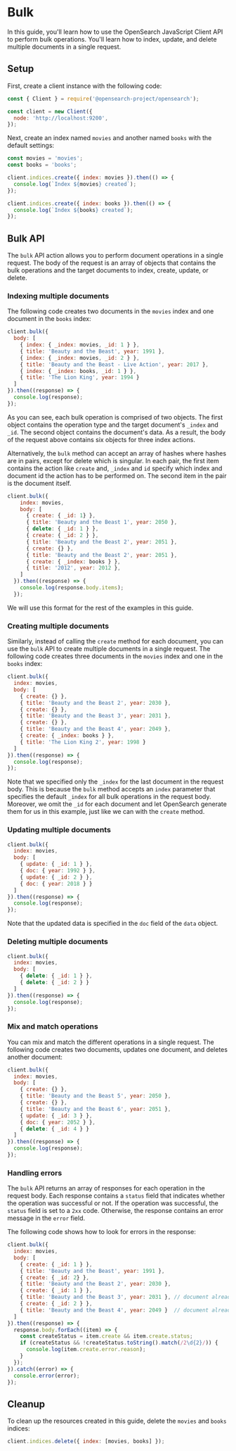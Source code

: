 # Bulk

In this guide, you'll learn how to use the OpenSearch JavaScript Client API to perform bulk operations. You'll learn how to index, update, and delete multiple documents in a single request.

## Setup
First, create a client instance with the following code:

```javascript
const { Client } = require('@opensearch-project/opensearch');

const client = new Client({
  node: 'http://localhost:9200',
});
```

Next, create an index named `movies` and another named `books` with the default settings:

```javascript
const movies = 'movies';
const books = 'books';

client.indices.create({ index: movies }).then(() => {
  console.log(`Index ${movies} created`);
});

client.indices.create({ index: books }).then(() => {
  console.log(`Index ${books} created`);
});
```


## Bulk API

The `bulk` API action allows you to perform document operations in a single request. The body of the request is an array of objects that contains the bulk operations and the target documents to index, create, update, or delete.

### Indexing multiple documents
The following code creates two documents in the `movies` index and one document in the `books` index:

```javascript
client.bulk({
  body: [
    { index: { _index: movies, _id: 1 } },
    { title: 'Beauty and the Beast', year: 1991 },
    { index: { _index: movies, _id: 2 } },
    { title: 'Beauty and the Beast - Live Action', year: 2017 },
    { index: { _index: books, _id: 1 } },
    { title: 'The Lion King', year: 1994 }
  ]
}).then((response) => {
  console.log(response);
});
```
As you can see, each bulk operation is comprised of two objects. The first object contains the operation type and the target document's `_index` and `_id`. The second object contains the document's data. As a result, the body of the request above contains six objects for three index actions.

Alternatively, the `bulk` method can accept an array of hashes where hashes are in pairs, except for delete which is singular. In each pair, the first item contains the action like `create` and, `_index` and `id` specify which index and document id the action has to be performed on. The second item in the pair is the document itself.

```javascript
client.bulk({
    index: movies,
    body: [
      { create: { _id: 1} },
      { title: 'Beauty and the Beast 1', year: 2050 },
      { delete: { _id: 1 } },
      { create: { _id: 2 } },
      { title: 'Beauty and the Beast 2', year: 2051 },
      { create: {} },
      { title: 'Beauty and the Beast 2', year: 2051 },
      { create: { _index: books } },
      { title: '2012', year: 2012 },
    ]
  }).then((response) => {
    console.log(response.body.items);
  });
```

We will use this format for the rest of the examples in this guide.

### Creating multiple documents

Similarly, instead of calling the `create` method for each document, you can use the `bulk` API to create multiple documents in a single request. The following code creates three documents in the `movies` index and one in the `books` index:

```javascript
client.bulk({
  index: movies,
  body: [
    { create: {} },
    { title: 'Beauty and the Beast 2', year: 2030 }, 
    { create: {} },
    { title: 'Beauty and the Beast 3', year: 2031 },
    { create: {} },
    { title: 'Beauty and the Beast 4', year: 2049 },
    { create: { _index: books } },
    { title: 'The Lion King 2', year: 1998 } 
  ]
}).then((response) => {
  console.log(response);
});
```
Note that we specified only the `_index` for the last document in the request body. This is because the `bulk` method accepts an `index` parameter that specifies the default `_index` for all bulk operations in the request body. Moreover, we omit the `_id` for each document and let OpenSearch generate them for us in this example, just like we can with the `create` method.

### Updating multiple documents
```javascript
client.bulk({
  index: movies,
  body: [
    { update: { _id: 1 } },
    { doc: { year: 1992 } },
    { update: { _id: 2 } },
    { doc: { year: 2018 } }
  ]
}).then((response) => {
  console.log(response);
});
```
Note that the updated data is specified in the `doc` field of the `data` object.


### Deleting multiple documents
```javascript
client.bulk({
  index: movies,
  body: [
    { delete: { _id: 1 } },
    { delete: { _id: 2 } }
  ]
}).then((response) => {
  console.log(response);
});
```

### Mix and match operations
You can mix and match the different operations in a single request. The following code creates two documents, updates one document, and deletes another document:

```javascript
client.bulk({
  index: movies,
  body: [
    { create: {} },
    { title: 'Beauty and the Beast 5', year: 2050 },
    { create: {} },
    { title: 'Beauty and the Beast 6', year: 2051 },
    { update: { _id: 3 } },
    { doc: { year: 2052 } },
    { delete: { _id: 4 } }
  ]
}).then((response) => {
  console.log(response);
});
```

### Handling errors
The `bulk` API returns an array of responses for each operation in the request body. Each response contains a `status` field that indicates whether the operation was successful or not. If the operation was successful, the `status` field is set to a `2xx` code. Otherwise, the response contains an error message in the `error` field.

The following code shows how to look for errors in the response:

```javascript
client.bulk({
  index: movies,
  body: [
    { create: { _id: 1 } },
    { title: 'Beauty and the Beast', year: 1991 },
    { create: { _id: 2} },
    { title: 'Beauty and the Beast 2', year: 2030 },
    { create: { _id: 1 } },
    { title: 'Beauty and the Beast 3', year: 2031 }, // document already exists error
    { create: { _id: 2 } },
    { title: 'Beauty and the Beast 4', year: 2049 }  // document already exists error
  ]
}).then((response) => {
  response.body.forEach((item) => {
    const createStatus = item.create && item.create.status;
    if (createStatus && !createStatus.toString().match(/2\d{2}/)) {
      console.log(item.create.error.reason);
    }
  });
}).catch((error) => {
  console.error(error);
});
```

## Cleanup
To clean up the resources created in this guide, delete the `movies` and `books` indices:

```javascript
client.indices.delete({ index: [movies, books] });
```